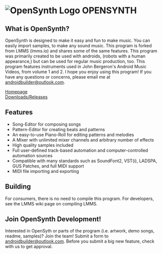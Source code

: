 # ![OpenSynth Logo](https://androidbuilder.coffeecup.com/OS.png) OPENSYNTH
What is OpenSynth?
--------------

OpenSynth is designed to make it easy and fun to make music.  You can easily import samples, to make any sound music.  This program is forked from LMMS (lmms.io) and shares some of the same features.  This program was primarily created to be used with androids, (robots with a human appearance,) but can be used for regular music production, too.  This program features instruments used in John Bergeron's Android Music Videos, from volume 1 and 2.  I hope you enjoy using this program!  If you have any questions or concerns, please email me at androidbuilder@outlook.com.

[Homepage](https://www.sites.google.com/view/beaklandstudios)<br>
[Downloads/Releases](https://github.com/AndroidMusicVideos/OpenSynth)<br>

Features
---------

* Song-Editor for composing songs
* Pattern-Editor for creating beats and patterns
* An easy-to-use Piano-Roll for editing patterns and melodies
* A Mixer with unlimited mixer channels and arbitrary number of effects
* High quality samples included
* Full user-defined track-based automation and computer-controlled automation sources
* Compatible with many standards such as SoundFont2, VST(i), LADSPA, GUS Patches, and full MIDI support
* MIDI file importing and exporting

Building
---------
For consumers, there is no need to compile this program.  For developers, see the LMMS wiki page on compiling LMMS.


Join OpenSynth Development!
----------------------

Interested in OpenSyth or parts of the program (i.e. artwork, demo songs, readme, samples)?
Join the team!  Submit a form to androidbuilder@outlook.com.
Before you submit a big new feature, check with us to get approval.

